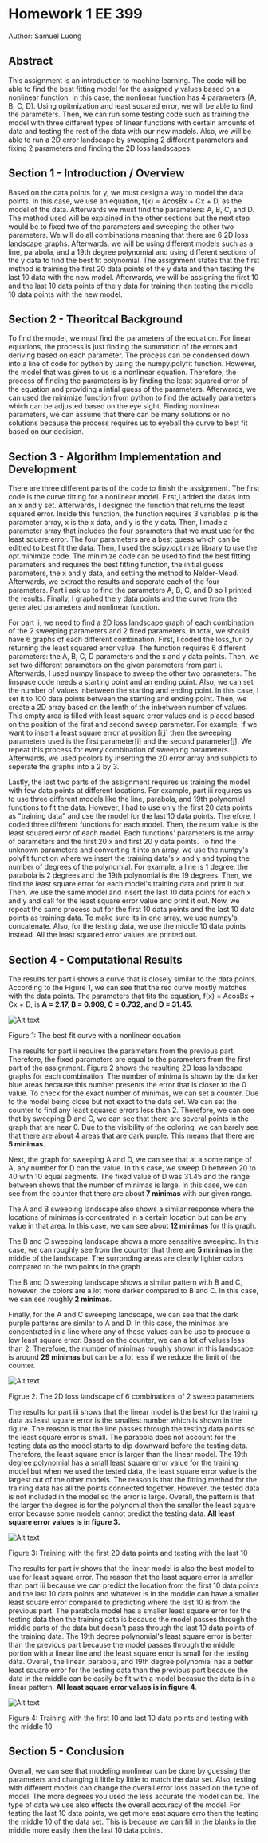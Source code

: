 # Homework 1 EE 399

Author: Samuel Luong

## Abstract

This assignment is an introduction to machine learning. The code will be able to find the best fitting model for the assigned y values based on a nonlinear function.
In this case, the nonlinear function has 4 parameters (A, B, C, D). Using opitmization and least squared error, we will be able to find the parameters. Then, we can run 
some testing code such as training the model with three different types of linear functions with certain amounts of data and testing the rest of the data with our new models. Also, we will be able to run a 2D error landscape by sweeping 2 different parameters and fixing 2 parameters and finding the 2D loss landscapes. 

## Section 1 - Introduction / Overview

Based on the data points for y, we must design a way to model the data points. In this case, we use an equation, f(x) = AcosBx + Cx + D, as the model of the data. Afterwards we must find the parameters: A, B, C, and D. The method used will be explained in the other sections but the next step would be to fixed two of the parameters and sweeping the other two parameters. We will do all combinations meaning that there are 6 2D loss landscape graphs. Afterwards, we will be using different models such as a line, parabola, and a 19th degree polynomial and using different sections of the y data to find the best fit polynomial. The assignment states that the first method is training the first 20 data points of the y data and then testing the last 10 data with the new model. Afterwards, we will be assigning the first 10 and the last 10 data points of the y data for training then testing the middle 10 data points with the new model.

## Section 2 - Theoritcal Background

To find the model, we must find the parameters of the equation. For linear equations, the process is just finding the summation of the errors and deriving based on each parameter. The process can be condensed down into a line of code for python by using the numpy.polyfit function. However, the model that was given to us is a nonlinear equation. Therefore, the process of finding the parameters is by finding the least squared error of the equation and providing a intial guess of the parameters. Afterwards, we can used the minimize function from python to find the actually parameters which can be adjusted based on the eye sight. Finding nonlinear parameters, we can assume that there can be many solutions or no solutions because the process requires us to eyeball the curve to best fit based on our decision. 

## Section 3 - Algorithm Implementation and Development

There are three different parts of the code to finish the assignment. The first code is the curve fitting for a nonlinear model. First,I added the datas into an x and y set. Afterwards, I designed the function that returns the least squared error. Inside this function, the function requires 3 variables: p is the parameter array, x is the x data, and y is the y data. Then, I made a parameter array that includes the four parameters that we must use for the least square error. The four parameters are a best guess which can be editted to best fit the data. Then, I used the scipy.optimize library to use the opt.minimize code. The minimize code can be used to find the best fitting parameters and requires the best fitting function, the initial guess parameters, the x and y data, and setting the method to Nelder-Mead. Afterwards, we extract the results and seperate each of the four parameters. Part i ask us to find the parameters A, B, C, and D so I printed the results. Finally, I graphed the y data points and the curve from the generated parameters and nonlinear function.

For part ii, we need to find a 2D loss landscape graph of each combination of the 2 sweeping parameters and 2 fixed parameters. In total, we should have 6 graphs of each different combination. First, I coded the loss_fun by returning the least squared error value. The function requires 6 different parameters: the A, B, C, D parameters and the x and y data points. Then, we set two different parameters on the given parameters from part i. Afterwards, I used numpy linspace to sweep the other two parameters. The linspace code needs a starting point and an ending point. Also, we can set the number of values inbetween the starting and ending point. In this case, I set it to 100 data points between the starting and ending point. Then, we create a 2D array based on the lenth of the inbetween number of values. This empty area is filled with least square error values and is placed based on the position of the first and second sweep parameter. For example, if we want to insert a least square error at position [i,j] then the sweeping parameters used is the first parameter[i] and the second parameter[j]. We repeat this process for every combination of sweeping parameters. Afterwards, we used pcolors by inserting the 2D error array and subplots to seperate the graphs into a 2 by 3.

Lastly, the last two parts of the assignment requires us training the model with few data points at different locations. For example, part iii requires us to use three different models like the line, parabola, and 19th polynomial functions to fit the data. However, I had to use only the first 20 data points as "training data" and use the model for the last 10 data points. Therefore, I coded three different functions for each model. Then, the return value is the least squared error of each model. Each functions' parameters is the array of parameters and the first 20 x and first 20 y data points. To find the unknown parameters and converting it into an array, we use the numpy's polyfit function where we insert the training data's x and y and typing the number of degrees of the polynomial. For example, a line is 1 degree, the parabola is 2 degrees and the 19th polynomial is the 19 degrees. Then, we find the least square error for each model's training data and print it out. Then, we use the same model and insert the last 10 data points for each x and y and call for the least square error value and print it out. Now, we repeat the same process but for the first 10 data points and the last 10 data points as training data. To make sure its in one array, we use numpy's concatenate. Also, for the testing data, we use the middle 10 data points instead. All the least squared error values are printed out.

## Section 4 - Computational Results 

The results for part i shows a curve that is closely similar to the data points. According to the Figure 1, we can see that the red curve mostly matches with the data points. The parameters that fits the equation, f(x) = AcosBx + Cx + D, is **A = 2.17, B = 0.909, C = 0.732, and D = 31.45**.  

![Alt text](https://github.com/Griffinhunter/Homework-1---EE-399/blob/main/Curve%20Fit.jpg)

Figure 1: The best fit curve with a nonlinear equation

The results for part ii requires the parameters from the previous part. Therefore, the fixed parameters are equal to the parameters from the first part of the assignment. Figure 2 shows the resulting 2D loss landscape graphs for each combination. The number of minima is shown by the darker blue areas because this number presents the error that is closer to the 0 value. To check for the exact number of minimas, we can set a counter. Due to the model being close but not exact to the data set. We can set the counter to find any least squared errors less than 2. 
Therefore, we can see that by sweeping D and C, we can see that there are several points in the graph that are near 0. Due to the visibility of the coloring, we can barely see that there are about 4 areas that are dark purple. This means that there are **5 minimas**. 

Next, the graph for sweeping A and D, we can see that at a some range of A, any number for D can the value. In this case, we sweep D between 20 to 40 with 10 equal segments. The fixed value of D was 31.45 and the range between shows that the number of minimas is large. In this case, we can see from the counter that there are about **7 minimas** with our given range.

The A and B sweeping landscape also shows a similar response where the locations of minimas is concentrated in a certain location but can be any value in that area. In this case, we can see about **12 minimas** for this graph.

The B and C sweeping landscape shows a more senssitive sweeping. In this case, we can roughly see from the counter that there are **5 minimas** in the middle of the landscape. The surronding areas are clearly lighter colors compared to the two points in the graph. 

The B and D sweeping landscape shows a similar pattern with B and C, however, the colors are a lot more darker compared to B and C. In this case, we can see roughly **2 minimas**.

Finally, for the A and C sweeping landscape, we can see that the dark purple patterns are similar to A and D. In this case, the minimas are concentrated in a line where any of these values can be use to produce a low least square error. Based on the counter, we can a lot of values less than 2. Therefore, the number of minimas roughly shown in this landscape is around **29 minimas** but can be a lot less if we reduce the limit of the counter.

![Alt text](https://github.com/Griffinhunter/Homework-1---EE-399/blob/main/2D%20Landscape.jpg)

Figrue 2: The 2D loss landscape of 6 combinations of 2 sweep parameters

The results for part iii shows that the linear model is the best for the training data as least square error is the smallest number which is shown in the figure. The reason is that the line passes through the testing data points so the least square error is small. The parabola does not account for the testing data as the model starts to dip downward before the testing data. Therefore, the least square error is larger than the linear model. The 19th degree polynomial has a small least square error value for the training model but when we used the tested data, the least square error value is the largest out of the other models. The reason is that the fitting method for the training data has all the points connected together. However, the tested data is not included in the model so the error is large. Overall, the pattern is that the larger the degree is for the polynomial then the smaller the least square error because some models cannot predict the testing data. **All least square error values is in figure 3.**

![Alt text](https://github.com/Griffinhunter/Homework-1---EE-399/blob/main/First%2020%20Training.jpg.png)

Figure 3: Training with the first 20 data points and testing with the last 10

The results for part iv shows that the linear model is also the best model to use for least square error. The reason that the least square error is smaller than part 
iii because we can predict the location from the first 10 data points and the last 10 data points and whatever is in the moddle can have a smaller least square error compared to predicting where the last 10 is from the previous part. The parabola model has a smaller least square error for the testing data then the training data is because the model passes through the middle parts of the data but doesn't pass through the last 10 data points of the training data.
The 19th degree polynomial's least square error is better than the previous part because the model passes through the middle portion with a linear line and the least square error is small for the testing data. Overall, the linear, parabola, and 19th degree polynomial has a better least square error for the testing data than the previous part because the data in the middle can be easily be fit with a model becasue the data is in a linear pattern. **All least square error values is in figure 4**.

![Alt text](https://github.com/Griffinhunter/Homework-1---EE-399/blob/main/10%20by%2010.jpg)

Figure 4: Training with the first 10 and last 10 data points and testing with the middle 10

## Section 5 - Conclusion

Overall, we can see that modeling nonlinear can be done by guessing the parameters and changing it little by little to match the data set. Also, testing with different models can change the overall error loss based on the type of model. The more degrees you used the less accurate the model can be. The type of data we use also effects the overall accuracy of the model. For testing the last 10 data points, we get more east square erro then the testing the middle 10 of the data set. This is because we can fill in the blanks in the middle more easily then the last 10 data points. 

